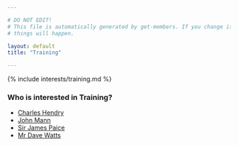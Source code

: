 ```yaml
---

# DO NOT EDIT!
# This file is automatically generated by get-members. If you change it, bad
# things will happen.

layout: default
title: "Training"

---
```


{% include interests/training.md %}

### Who is interested in Training?


* [Charles Hendry](members/charles-hendry.html)
* [John Mann](members/john-mann.html)
* [Sir James Paice](members/sir-james-paice.html)
* [Mr Dave Watts](members/mr-dave-watts.html)
